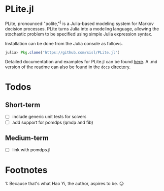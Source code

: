 # PLite.jl

PLite, pronounced "polite,"<sup>[1](#myfootnote1)</sup> is a Julia-based modeling system for Markov decision processes. PLite turns Julia into a modeling language, allowing the stochastic problem to be specified using simple Julia expression syntax.

Installation can be done from the Julia console as follows.
```julia
julia> Pkg.clone("https://github.com/sisl/PLite.jl")
```

Detailed documentation and examples for PLite.jl can be found [here](http://sislplitejl.readthedocs.org/en/latest/index.html). A .md version of the readme can also be found in the `docs` [directory](https://github.com/sisl/PLite.jl/tree/master/docs).

# Todos

## Short-term
* [ ] include generic unit tests for solvers
* [ ] add support for pomdps (qmdp and fib)

## Medium-term
* [ ] link with pomdps.jl

# Footnotes

<a name="myfootnote1">1</a>:
Because that's what Hao Yi, the author, aspires to be. :neutral_face:
